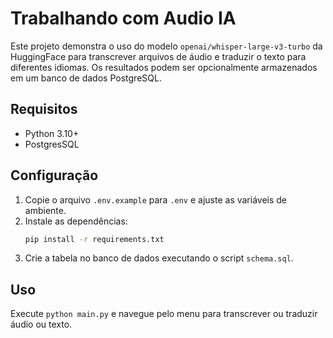 # Trabalhando com Audio IA

Este projeto demonstra o uso do modelo `openai/whisper-large-v3-turbo` da HuggingFace para transcrever arquivos de áudio e traduzir o texto para diferentes idiomas. Os resultados podem ser opcionalmente armazenados em um banco de dados PostgreSQL.

## Requisitos
- Python 3.10+
- PostgresSQL

## Configuração
1. Copie o arquivo `.env.example` para `.env` e ajuste as variáveis de ambiente.
2. Instale as dependências:
   ```bash
   pip install -r requirements.txt
   ```
3. Crie a tabela no banco de dados executando o script `schema.sql`.

## Uso
Execute `python main.py` e navegue pelo menu para transcrever ou traduzir áudio ou texto.
